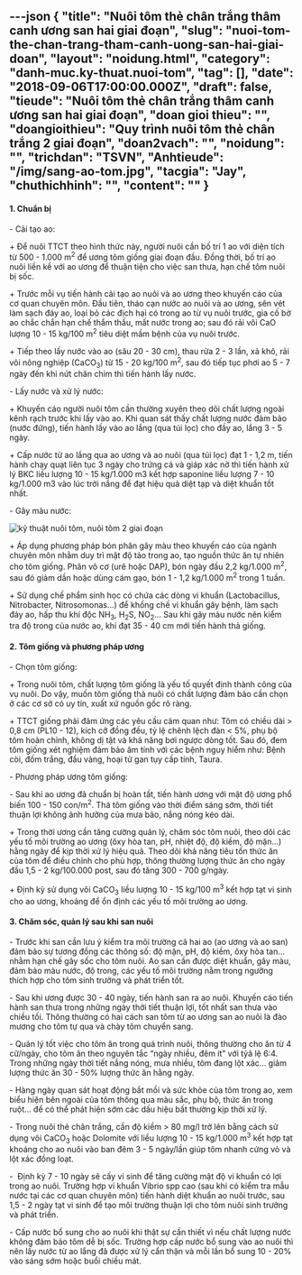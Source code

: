 ---json
{
    "title": "Nuôi tôm thẻ chân trắng thâm canh ương san hai giai đoạn",
    "slug": "nuoi-tom-the-chan-trang-tham-canh-uong-san-hai-giai-doan",
    "layout": "noidung.html",
    "category": "danh-muc.ky-thuat.nuoi-tom",
    "tag": [],
    "date": "2018-09-06T17:00:00.000Z",
    "draft": false,
    "tieude": "Nuôi tôm thẻ chân trắng thâm canh ương san hai giai đoạn",
    "doan gioi thieu": "",
    "doangioithieu": "Quy trình nuôi tôm thẻ chân trắng 2 giai đoạn",
    "doan2vach": "",
    "noidung": "",
    "trichdan": "TSVN",
    "Anhtieude": "/img/sang-ao-tom.jpg",
    "tacgia": "Jay",
    "chuthichhinh": "",
    "__content__": ""
}
---
<h4><span style="font-size:14px">1. Chuẩn bị</span></h4>

<p><span style="font-size:14px">- Cải tạo ao:</span></p>

<p><span style="font-size:14px">+ Để nu&ocirc;i TTCT theo h&igrave;nh thức n&agrave;y, người nu&ocirc;i cần bố tr&iacute; 1 ao với diện t&iacute;ch từ 500 - 1.000 m<sup>2</sup>&nbsp;để ương t&ocirc;m giống giai đoạn đầu. Đồng thời, bố tr&iacute; ao nu&ocirc;i liền kề với ao ương để thuận tiện cho việc san thưa, hạn chế t&ocirc;m nu&ocirc;i bị sốc.</span></p>

<p><span style="font-size:14px">+ Trước mỗi vụ tiến h&agrave;nh cải tạo ao nu&ocirc;i v&agrave; ao ương theo khuyến c&aacute;o của cơ quan chuy&ecirc;n m&ocirc;n. Đầu ti&ecirc;n, th&aacute;o cạn nước ao nu&ocirc;i v&agrave; ao ương, s&ecirc;n v&eacute;t l&agrave;m sạch đ&aacute;y ao, loại bỏ c&aacute;c địch hại c&oacute; trong ao từ vụ nu&ocirc;i trước, gia cố bờ ao chắc chắn hạn chế thẩm thấu, mất nước trong ao; sau đ&oacute; rải v&ocirc;i CaO lượng 10 - 15 kg/100 m<sup>2</sup>&nbsp;ti&ecirc;u diệt mầm bệnh của vụ nu&ocirc;i trước.</span></p>

<p><span style="font-size:14px">+ Tiếp theo lấy nước v&agrave;o ao (s&acirc;u 20 - 30 cm), thau rửa 2 - 3 lần, xả kh&ocirc;, rải v&ocirc;i n&ocirc;ng nghiệp (CaCO<sub>3</sub>) từ 15 - 20 kg/100 m<sup>2</sup>, sau đ&oacute; tiếp tục phơi ao 5 - 7 ng&agrave;y đến khi nứt ch&acirc;n chim th&igrave; tiến h&agrave;nh lấy nước.</span></p>

<p><span style="font-size:14px">- Lấy nước v&agrave; xử l&yacute; nước:</span></p>

<p><span style="font-size:14px">+ Khuyến c&aacute;o người nu&ocirc;i t&ocirc;m cần thường xuy&ecirc;n theo d&otilde;i chất lượng ngo&agrave;i k&ecirc;nh rạch trước khi lấy v&agrave;o ao. Khi quan s&aacute;t thấy chất lượng nước đảm bảo (nước đứng), tiến h&agrave;nh lấy v&agrave;o ao lắng (qua t&uacute;i lọc) cho đầy ao, lắng 3 - 5 ng&agrave;y.</span></p>

<p><span style="font-size:14px">+ Cấp nước từ ao lắng qua ao ương v&agrave; ao nu&ocirc;i (qua t&uacute;i lọc) đạt 1 - 1,2 m, tiến h&agrave;nh chạy quạt li&ecirc;n tục 3 ng&agrave;y cho trứng c&aacute; v&agrave; gi&aacute;p x&aacute;c nở th&igrave; tiến h&agrave;nh xử l&yacute; BKC liều lượng 10 - 15 kg/1.000 m3 kết hợp saponine liều lượng 7 - 10 kg/1.000 m3 v&agrave;o l&uacute;c trời nắng để đạt hiệu quả diệt tạp v&agrave; diệt khuẩn tốt nhất.</span></p>

<p><span style="font-size:14px">- G&acirc;y m&agrave;u nước:</span></p>

<p><span style="font-size:14px"><img alt="kỹ thuật nuôi tôm, nuôi tôm 2 giai đoạn" src="https://tepbac.com/upload/images/nuoi-tom-sach(1).jpg" /></span></p>

<p><span style="font-size:14px">+ &Aacute;p dụng phương ph&aacute;p b&oacute;n ph&acirc;n g&acirc;y m&agrave;u theo khuyến c&aacute;o của ng&agrave;nh chuy&ecirc;n m&ocirc;n nhằm duy tr&igrave; mật độ tảo trong ao, tạo nguồn thức ăn tự nhi&ecirc;n cho t&ocirc;m giống. Ph&acirc;n v&ocirc; cơ (ur&ecirc; hoặc DAP), b&oacute;n ng&agrave;y đầu 2,2 kg/1.000 m<sup>2</sup>, sau đ&oacute; giảm dần hoặc d&ugrave;ng c&aacute;m gạo, b&oacute;n 1 - 1,2 kg/1.000 m<sup>2</sup>&nbsp;trong 1 tuần.</span></p>

<p><span style="font-size:14px">+ Sử dụng chế phẩm sinh học c&oacute; chứa c&aacute;c d&ograve;ng vi khuẩn (Lactobacillus, Nitrobacter, Nitrosomonas&hellip;) để khống chế vi khuẩn g&acirc;y bệnh, l&agrave;m sạch đ&aacute;y ao, hấp thu kh&iacute; độc NH<sub>3</sub>, H<sub>2</sub>S, NO<sub>2</sub>&hellip; Sau khi g&acirc;y m&agrave;u nước n&ecirc;n kiểm tra độ trong của nước ao, khi đạt 35 - 40 cm mới tiến h&agrave;nh thả giống.</span></p>

<h4><span style="font-size:14px">2. T&ocirc;m giống v&agrave; phương ph&aacute;p ương</span></h4>

<p><span style="font-size:14px">- Chọn t&ocirc;m giống:</span></p>

<p><span style="font-size:14px">+ Trong nu&ocirc;i t&ocirc;m, chất lượng t&ocirc;m giống l&agrave; yếu tố quyết định th&agrave;nh c&ocirc;ng của vụ nu&ocirc;i. Do vậy, muốn t&ocirc;m giống thả nu&ocirc;i c&oacute; chất lượng đảm bảo cần chọn ở c&aacute;c cơ sở c&oacute; uy t&iacute;n, xuất xứ nguồn gốc r&otilde; r&agrave;ng.</span></p>

<p><span style="font-size:14px">+ TTCT giống phải đảm ứng c&aacute;c y&ecirc;u cầu cảm quan như: T&ocirc;m c&oacute; chiều d&agrave;i &gt; 0,8 cm (PL10 - 12), k&iacute;ch cỡ đồng đều, tỷ lệ ch&ecirc;nh lệch đ&agrave;n &lt; 5%, phụ bộ t&ocirc;m ho&agrave;n chỉnh, kh&ocirc;ng dị tật v&agrave; khả năng bơi ngược d&ograve;ng tốt. Sau đ&oacute;, đem t&ocirc;m giống x&eacute;t nghiệm đảm bảo &acirc;m t&iacute;nh với c&aacute;c bệnh nguy hiểm như: Bệnh c&ograve;i, đốm trắng, đầu v&agrave;ng, hoại tử gan tụy cấp t&iacute;nh, Taura.</span></p>

<p><span style="font-size:14px">- Phương ph&aacute;p ương t&ocirc;m giống:</span></p>

<p><span style="font-size:14px">- Sau khi ao ương đ&atilde; chuẩn bị ho&agrave;n tất, tiến h&agrave;nh ương với mật độ ương phổ biến 100 - 150 con/m<sup>2</sup>. Thả t&ocirc;m giống v&agrave;o thời điểm s&aacute;ng sớm, thời tiết thuận lợi kh&ocirc;ng ảnh hưởng của mưa b&atilde;o, nắng n&oacute;ng k&eacute;o d&agrave;i.</span></p>

<p><span style="font-size:14px">+ Trong thời ương cần tăng cường quản l&yacute;, chăm s&oacute;c t&ocirc;m nu&ocirc;i, theo d&otilde;i c&aacute;c yếu tố m&ocirc;i trường ao ương (&ocirc;xy h&ograve;a tan, pH, nhiệt độ, độ kiềm, độ mặn...) hằng ng&agrave;y để kịp thời xử l&yacute; hiệu quả. Theo d&otilde;i khả năng ti&ecirc;u tốn thức ăn của t&ocirc;m để điều chỉnh cho ph&ugrave; hợp, th&ocirc;ng thường lượng thức ăn cho ng&agrave;y đầu 1,5 - 2 kg/100.000 post, sau đ&oacute; tăng 300 - 700 g/ng&agrave;y.</span></p>

<p><span style="font-size:14px">+ Định kỳ sử dụng v&ocirc;i CaCO<sub>3</sub>&nbsp;liều lượng 10 - 15 kg/100 m<sup>3</sup>&nbsp;kết hợp tạt vi sinh cho ao ương, kho&aacute;ng để ổn định c&aacute;c yếu tố m&ocirc;i trường ao ương.</span></p>

<h4><span style="font-size:14px">3. Chăm s&oacute;c, quản l&yacute; sau khi san nu&ocirc;i</span></h4>

<p><span style="font-size:14px">- Trước khi san cần lưu &yacute; kiểm tra m&ocirc;i trường cả hai ao (ao ương v&agrave; ao san) đảm bảo sự tương đồng c&aacute;c th&ocirc;ng số: độ mặn, pH, độ kiềm, &ocirc;xy h&ograve;a tan... nhằm hạn chế g&acirc;y sốc cho t&ocirc;m nu&ocirc;i. Ao san cần được diệt khuẩn, g&acirc;y m&agrave;u, đảm bảo m&agrave;u nước, độ trong, c&aacute;c yếu tố m&ocirc;i trường nằm trong ngưỡng th&iacute;ch hợp cho t&ocirc;m sinh trưởng v&agrave; ph&aacute;t triển tốt.</span></p>

<p><span style="font-size:14px">- Sau khi ương được 30 - 40 ng&agrave;y, tiến h&agrave;nh san ra ao nu&ocirc;i. Khuyến c&aacute;o tiến h&agrave;nh san thưa trong những ng&agrave;y thời tiết thuận lợi, tốt nhất san thưa v&agrave;o chiều tối. Th&ocirc;ng thường c&oacute; hai c&aacute;ch san t&ocirc;m từ ao ương san ao nu&ocirc;i l&agrave; đ&agrave;o mương cho t&ocirc;m tự qua v&agrave; ch&agrave;y t&ocirc;m chuyển sang.</span></p>

<p><span style="font-size:14px">- Quản l&yacute; tốt việc cho t&ocirc;m ăn trong qu&aacute; tr&igrave;nh nu&ocirc;i, th&ocirc;ng thường cho ăn từ 4 cữ/ng&agrave;y, cho t&ocirc;m ăn theo nguy&ecirc;n tắc &ldquo;ng&agrave;y nhiều, đ&ecirc;m &iacute;t&rdquo; với tỷ&atilde; lệ 6:4. Trong những ng&agrave;y thời tiết nắng n&oacute;ng, mưa nhiều, t&ocirc;m đang lột x&aacute;c... giảm lượng thức ăn 30 - 50% lượng thức ăn hằng ng&agrave;y.</span></p>

<p><span style="font-size:14px">- H&agrave;ng ng&agrave;y quan s&aacute;t hoạt động bắt mồi v&agrave; sức khỏe của t&ocirc;m trong ao, xem biểu hiện b&ecirc;n ngo&agrave;i của t&ocirc;m th&ocirc;ng qua m&agrave;u sắc, phụ bộ, thức ăn trong ruột&hellip; để c&oacute; thể ph&aacute;t hiện sớm c&aacute;c dấu hiệu bất thường kịp thời xử l&yacute;.</span></p>

<p><span style="font-size:14px">- Trong nu&ocirc;i thẻ ch&acirc;n trắng, cần độ kiềm &gt; 80 mg/l trở l&ecirc;n bằng c&aacute;ch sử dụng v&ocirc;i CaCO<sub>3</sub>&nbsp;hoặc Dolomite với liều lượng 10 - 15 kg/1.000 m<sup>3</sup>&nbsp;kết hợp tạt kho&aacute;ng cho ao nu&ocirc;i v&agrave;o ban đ&ecirc;m 3 - 5 ng&agrave;y/lần gi&uacute;p t&ocirc;m nhanh cứng vỏ v&agrave; lột x&aacute;c đồng loạt.</span></p>

<p><span style="font-size:14px">-&nbsp; Định kỳ 7 - 10 ng&agrave;y sẽ cấy vi sinh để tăng cường mật độ vi khuẩn c&oacute; lợi trong ao nu&ocirc;i. Trường hợp vi khuẩn Vibrio spp cao (sau khi c&oacute; kiểm tra mẫu nước tại c&aacute;c cơ quan chuy&ecirc;n m&ocirc;n) tiến h&agrave;nh diệt khuẩn ao nu&ocirc;i trước, sau 1,5 - 2 ng&agrave;y tạt vi sinh để tạo m&ocirc;i trường thuận lợi cho t&ocirc;m nu&ocirc;i sinh trưởng v&agrave; ph&aacute;t triển.</span></p>

<p><span style="font-size:14px">- Cấp nước bổ sung cho ao nu&ocirc;i khi thật sự cần thiết v&igrave; nếu chất lượng nước kh&ocirc;ng đảm bảo t&ocirc;m dễ bị sốc. Trường hợp cấp nước bổ sung v&agrave;o ao nu&ocirc;i th&igrave; n&ecirc;n lấy nước từ ao lắng đ&atilde; được xử l&yacute; cẩn thận v&agrave; mỗi lần bổ sung 10 - 20% v&agrave;o s&aacute;ng sớm hoặc buổi chiều m&aacute;t.</span></p>
